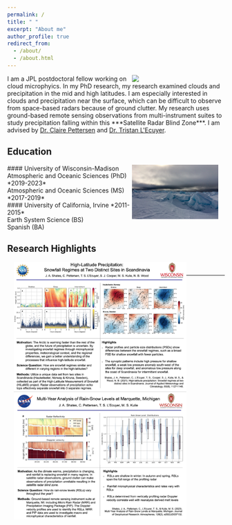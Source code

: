 ```yaml
---
permalink: /
title: " "
excerpt: "About me"
author_profile: true
redirect_from: 
  - /about/
  - /about.html
---
```



<img src="/images/mqt_2022.gif"  width="200" style="float: right; margin-right: 15px;"> 
I am a JPL postdoctoral fellow working on cloud microphyics. In my PhD research, my research examined clouds and precipitation in the mid and high latitudes. I am especially interested in clouds and precipitation near the surface, which can be difficult to observe from space-based radars because of ground clutter. My research uses ground-based remote sensing observations from multi-instrument suites to study precipitation falling within this ***Satellite Radar Blind Zone***. I am advised by 
<a href="https://pettersen.engin.umich.edu/">Dr. Claire Pettersen</a> and 
<a href="https://lecuyer.aos.wisc.edu/">Dr. Tristan L'Ecuyer</a>. 

## Education
<img src="/images/fast_ice.png"  width="200" style="float: right; margin-right: 15px;"> 
#### University of Wisconsin-Madison  <br>
Atmospheric and Oceanic Sciences (PhD) *2019-2023* <br>
Atmospheric and Oceanic Sciences (MS) *2017-2019* <br>
#### University of California, Irvine *2011-2015*<br>
Earth System Science (BS)<br>
Spanish (BA)

## Research Highlights
<img src="/images/shates_highlight_hauk_kir.png"  width="400" style="float: left; margin-left: 15px;"> 
<br>
<hr>
<br>
<img src="/images/shates_highlight_mqt.png"  width="400" style="float: left; margin-left: 15px;"> 
